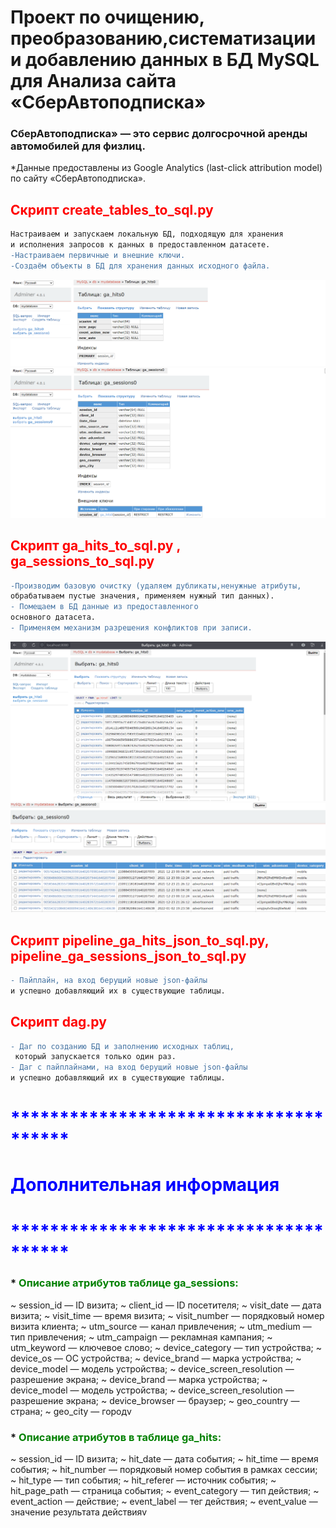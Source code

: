 # Проект по очищению, преобразованию,систематизации и добавлению данных в БД MySQL для Анализа сайта «СберАвтоподписка»
### СберАвтоподписка» — это сервис долгосрочной аренды автомобилей для физлиц.

*Данные предоставлены из Google Analytics
(last-click attribution model) по сайту «СберАвтоподписка».



## <span style="color:red;"> Скрипт create_tables_to_sql.py </span>
```diff
Настраиваем и запускаем локальную БД, подходящую для хранения
и исполнения запросов к данных в предоставленном датасете.
-Настраиваем первичные и внешние ключи.
-Создаём объекты в БД для хранения данных исходного файла.
```
![Model](images/table_ga_hits.png)
![Model](images/table_ga_sessions.png)

## <span style="color:red;"> Cкрипт ga_hits_to_sql.py , ga_sessions_to_sql.py </span>

```diff
-Производим базовую очистку (удаляем дубликаты,ненужные атрибуты,
обрабатываем пустые значения, применяем нужный тип данных).
- Помещаем в БД данные из предоставленного
основного датасета.
- Применяем механизм разрешения конфликтов при записи.
```
![Model](images/insert_ga_hits_sql.png)
![Model](images/insert_ga_sessions_sql.png)


## <span style='color:red;'> Скрипт pipeline_ga_hits_json_to_sql.py, pipeline_ga_sessions_json_to_sql.py </span>

```diff
- Пайплайн, на вход берущий новые json-файлы
и успешно добавляющий их в существующие таблицы.
```

## <span style='color:red;'> Скрипт dag.py </span>

```diff
- Даг по созданию БД и заполнению исходных таблиц,
 который запускается только один раз.
- Даг с пайплайнами, на вход берущий новые json-файлы
и успешно добавляющий их в существующие таблицы.
```






# <span style='color:blue;'> ************************************** </span>
# <span style='color:blue;'> Дополнительная информация </span>
# <span style='color:blue;'> ************************************** </span>

### * <span style='color:green;'> Описание атрибутов  таблице ga_sessions: </span>
~ session_id — ID визита;
~ client_id — ID посетителя;
~ visit_date — дата визита;
~ visit_time — время визита;
~ visit_number — порядковый номер визита клиента;
~ utm_source — канал привлечения;
~ utm_medium — тип привлечения;
~ utm_campaign — рекламная кампания;
~ utm_keyword — ключевое слово;
~ device_category — тип устройства;
~ device_os — ОС устройства;
~ device_brand — марка устройства;
~ device_model — модель устройства;
~ device_screen_resolution — разрешение экрана;
~ device_brand — марка устройства;
~ device_model — модель устройства;
~ device_screen_resolution — разрешение экрана;
~ device_browser — браузер;
~ geo_country — страна;
~ geo_city — городv




### * <span style='color:green;'> Описание атрибутов в таблице ga_hits: </span>
~ session_id — ID визита;
~ hit_date — дата события;
~ hit_time — время события;
~ hit_number — порядковый номер события в рамках сессии;
~ hit_type — тип события;
~ hit_referer — источник события;
~ hit_page_path — страница события;
~ event_category — тип действия;
~ event_action — действие;
~ event_label — тег действия;
~ event_value — значение результата действияv